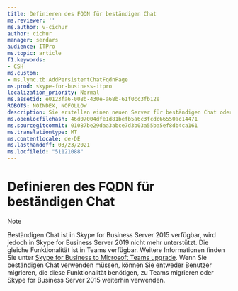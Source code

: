 ```yaml
---
title: Definieren des FQDN für beständigen Chat
ms.reviewer: ''
ms.author: v-cichur
author: cichur
manager: serdars
audience: ITPro
ms.topic: article
f1.keywords:
- CSH
ms.custom:
- ms.lync.tb.AddPersistentChatFqdnPage
ms.prod: skype-for-business-itpro
localization_priority: Normal
ms.assetid: e0123fa6-008b-430e-a68b-61f0cc3fb12e
ROBOTS: NOINDEX, NOFOLLOW
description: Sie erstellen einen neuen Server für beständigen Chat oder einen Serverpool für beständigen Chat mit dem Assistenten Neuen Pool für beständigen Chat definieren. Wählen Sie entweder die Option Pool mit mehreren Computern oder Pool mit einem Computer. Wenn Sie einen Pool mit einem einzelnen Computer auswählen und später einen Pool mit mehreren Computern benötigen, müssen Sie den Pool für einen einzelnen Computer entfernen und dann einen Pool mit mehreren Computern definieren.
ms.openlocfilehash: 46d07004dfe1d81befb5a6c3fcdc66550ac14471
ms.sourcegitcommit: 01087be29daa3abce7d3b03a55ba5ef8db4ca161
ms.translationtype: MT
ms.contentlocale: de-DE
ms.lasthandoff: 03/23/2021
ms.locfileid: "51121088"
---
```

# <a name="define-persistent-chat-fqdn"></a>Definieren des FQDN für beständigen Chat

> [!NOTE] 
> Beständigen Chat ist in Skype for Business Server 2015 verfügbar, wird jedoch in Skype for Business Server 2019 nicht mehr unterstützt. Die gleiche Funktionalität ist in Teams verfügbar. Weitere Informationen finden Sie unter [Skype for Business to Microsoft Teams upgrade](/MicrosoftTeams/upgrade-start-here). Wenn Sie beständigen Chat verwenden müssen, können Sie entweder Benutzer migrieren, die diese Funktionalität benötigen, zu Teams migrieren oder Skype for Business Server 2015 weiterhin verwenden.
